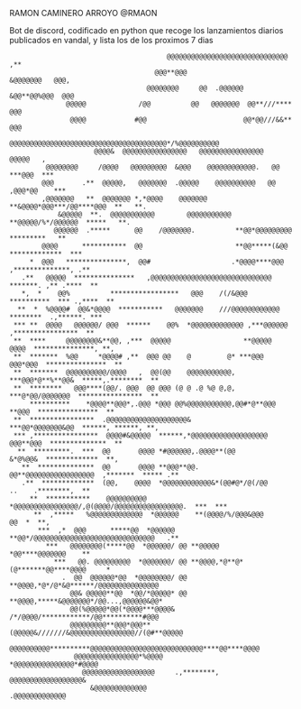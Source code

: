 RAMON CAMINERO ARROYO @RMAON

Bot de discord, codificado en python que recoge los lanzamientos diarios publicados en vandal, y lista los de los proximos 7 dias

                                           @@@@@@@@@@@@@@@@@@@@@@@@@@@@@@      ,**                     
                                        @@@**@@@                   &@@@@@@@   @@@,                     
                                      @@@@@@@@     @@  .@@@@@@  &@@**@@%@@@  @@@                       
                  @@@@@             /@@          @@   @@@@@@@  @@**///****  @@@                        
                   @@@@            #@@                        @@*@@///&&** @@@                         
                         @@@@@@@@@@@@@@@@@@@@@@@@@@@@@@@@@@@@@@@*/%@@@@@@@@@@                          
                         @@@@&  @@@@@@@@@@@@@@@@   @@@@@@@@@@@@@@@@    @@@@@   ,                       
             @@@@@@@@     /@@@@   @@@@@@@@@  &@@@    @@@@@@@@@@@@.   @@ ***@@@  ***                    
            @@@       .**  @@@@@,   @@@@@@@  .@@@@@    @@@@@@@@@@   @@ ,@@@*@@    ***                  
            ,@@@@@@@   **  @@@@@@@ *,*@@@@    @@@@@@@ **&@@@@*@@@***/@@****@@@  **   **.               
                &@@@@@  **.  @@@@@@@@@@@        @@@@@@@@@@@ **@@@@@/%*/@@@@@@  *****   **.             
               @@@@@@  .*****      @@    /@@@@@@@.          **@@*@@@@@@@@@   *********   **            
            @@@@      ***********  @@                       **@@*****(&@@  *************  ***          
         *  @@@   ***************,  @@#                    .*@@@@****@@@  ,**************, .**         
       .**   @@@@@  ***************   ,@@@@@@@@@@@@@@@@@@@@@@@@@@@@@@    *******. ,** .****  **        
       *,  *    @@%          *****************   @@@    /(/&@@@       **********  *** .,****  **       
      **  *  %@@@@#  @@&*@@@@  ***********   @@@@@@@    ///@@@@@@@@@@@@   ********  .,******. ***      
     *** **  @@@@   @@@@@@/ @@@  ******    @@%  *@@@@@@@@@@@@@ ,***@@@@@@   ,****************  **      
     **  ****     @@@@@@@@&**@@, ,***  @@@@@                  **@@@@@   @@@@  ***************, **,     
     **  *******  %@@     *@@@@# ,**  @@@ @@    @         @* ***@@@   @@@*@@@  ***************  **     
     **  *******  @@@@@@@@@@/@@@@   ,  @@(@@    @@@@@@@@@@@, ***@@@*@**%**@@&  *****,.********  **     
     **  ********   @@@****(@@/. @@@  @@ @@@ (@ @ .@ %@ @,@, ***@*@@/@@@@@@@  ****************  **     
         **********    *@@@@**@@@*,.@@@ *@@@ @@%@@@@@@@@@@@,@@#*@**@@@  **@@@  ***************  **     
     **  ****************  .@@@@@@@@@@@@@@@@@@@@&            ***@@*@@@@@@@&@@  ******, ******, **,     
     *** ,****************  @@@@#&@@@@@  ******,*@@@@@@@@@@@@@@@@@@@ @@@**@@@  **************  **      
      **  *********.  ***  @@       @@@@ *#@@@@@@,.@@@@**(@@          &*@%@@&  *************  **,      
       **  **************  @@       @@@@ **@@@**@@.   @@**@@@@@@@@@@@@@@@@@  ,*******  ***** .**       
       .**  *************  (@@,    @@@@  *@@@@@@@@@@@@&*(@@#@*/@(/@@       ..    .********,  **        
         **  ***********    @@@@@@@@@@  *@@@@@@@@@@@@@@@@/,@(@@@@/@@@@@@@@@@@@@@@@@.  ***  ***         
          **  ,*****   %@@@@@@@@@@@@@  *@@@@@@    **(@@@@/%/@@@&@@@                @@  *  **,          
           ***  ,*  @@@      *****@@  *@@@@@@    **@@*/@@@@@@@@@@@@@@@@@@@@@@@@@@@@@@   .**            
             ***   @@@@@@@@(*****@@  *@@@@@@/ @@ **@@@@@             *@@****@@@@@@@    **              
               ***   @@. @@@@@@@@@  *@@@@@@@/ @@ **@@@@,*@**@*(@*******@@****@@@@     *                
                 .  @@  @@@@@@*@@  *@@@@@@@@/ @@ **@@@@,*@*/@*&@******/@@@@@@@@@@@@@@@                 
                   @@& @@@@@**@@  *@@/*@@@@@* @@ **@@@@,*****&@@@@@@@*/@@...,@@@@@@&@@*                
                   @@(%@@@@@*@@(*@@@@***@@@@&    /*/@@@@/************/@@**********#@@@                 
                   @@@@@@@@@**@@@*@@@**(@@@@@&///////&@@@@@@@@@@@@@@@@//(@#**@@@@@                     
                   @@@@@@@@@@**********@@@@@@@@@@@@@@@@@@@@@@@@@@@@****@@****@@@@                      
                    @@@@@@@@@@@@@@@@*%@@@@                *@@@@@@@@@@@@@@@*#@@@@                       
                      @@@@@@@@@@@@@@@@@@     .,********,    @@@@@@@@@@@@@@@@@@&                        
                        &@@@@@@@@@@@@@                        .@@@@@@@@@@@@@                           
                                                                                                                
                                                                           